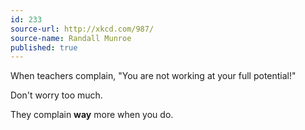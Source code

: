 ```yaml
---
id: 233
source-url: http://xkcd.com/987/
source-name: Randall Munroe
published: true
---
```

 When teachers complain, "You are not working at your full potential!"

 Don't worry too much.

 They complain **way** more when you do.
